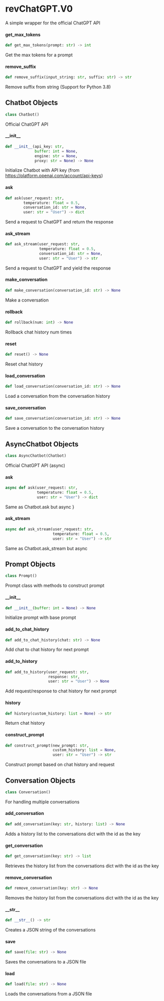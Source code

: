 <a id="revChatGPT.V0"></a>

# revChatGPT.V0

A simple wrapper for the official ChatGPT API

<a id="revChatGPT.V0.get_max_tokens"></a>

#### get\_max\_tokens

```python
def get_max_tokens(prompt: str) -> int
```

Get the max tokens for a prompt

<a id="revChatGPT.V0.remove_suffix"></a>

#### remove\_suffix

```python
def remove_suffix(input_string: str, suffix: str) -> str
```

Remove suffix from string (Support for Python 3.8)

<a id="revChatGPT.V0.Chatbot"></a>

## Chatbot Objects

```python
class Chatbot()
```

Official ChatGPT API

<a id="revChatGPT.V0.Chatbot.__init__"></a>

#### \_\_init\_\_

```python
def __init__(api_key: str,
             buffer: int = None,
             engine: str = None,
             proxy: str = None) -> None
```

Initialize Chatbot with API key (from https://platform.openai.com/account/api-keys)

<a id="revChatGPT.V0.Chatbot.ask"></a>

#### ask

```python
def ask(user_request: str,
        temperature: float = 0.5,
        conversation_id: str = None,
        user: str = "User") -> dict
```

Send a request to ChatGPT and return the response

<a id="revChatGPT.V0.Chatbot.ask_stream"></a>

#### ask\_stream

```python
def ask_stream(user_request: str,
               temperature: float = 0.5,
               conversation_id: str = None,
               user: str = "User") -> str
```

Send a request to ChatGPT and yield the response

<a id="revChatGPT.V0.Chatbot.make_conversation"></a>

#### make\_conversation

```python
def make_conversation(conversation_id: str) -> None
```

Make a conversation

<a id="revChatGPT.V0.Chatbot.rollback"></a>

#### rollback

```python
def rollback(num: int) -> None
```

Rollback chat history num times

<a id="revChatGPT.V0.Chatbot.reset"></a>

#### reset

```python
def reset() -> None
```

Reset chat history

<a id="revChatGPT.V0.Chatbot.load_conversation"></a>

#### load\_conversation

```python
def load_conversation(conversation_id: str) -> None
```

Load a conversation from the conversation history

<a id="revChatGPT.V0.Chatbot.save_conversation"></a>

#### save\_conversation

```python
def save_conversation(conversation_id: str) -> None
```

Save a conversation to the conversation history

<a id="revChatGPT.V0.AsyncChatbot"></a>

## AsyncChatbot Objects

```python
class AsyncChatbot(Chatbot)
```

Official ChatGPT API (async)

<a id="revChatGPT.V0.AsyncChatbot.ask"></a>

#### ask

```python
async def ask(user_request: str,
              temperature: float = 0.5,
              user: str = "User") -> dict
```

Same as Chatbot.ask but async
}

<a id="revChatGPT.V0.AsyncChatbot.ask_stream"></a>

#### ask\_stream

```python
async def ask_stream(user_request: str,
                     temperature: float = 0.5,
                     user: str = "User") -> str
```

Same as Chatbot.ask_stream but async

<a id="revChatGPT.V0.Prompt"></a>

## Prompt Objects

```python
class Prompt()
```

Prompt class with methods to construct prompt

<a id="revChatGPT.V0.Prompt.__init__"></a>

#### \_\_init\_\_

```python
def __init__(buffer: int = None) -> None
```

Initialize prompt with base prompt

<a id="revChatGPT.V0.Prompt.add_to_chat_history"></a>

#### add\_to\_chat\_history

```python
def add_to_chat_history(chat: str) -> None
```

Add chat to chat history for next prompt

<a id="revChatGPT.V0.Prompt.add_to_history"></a>

#### add\_to\_history

```python
def add_to_history(user_request: str,
                   response: str,
                   user: str = "User") -> None
```

Add request/response to chat history for next prompt

<a id="revChatGPT.V0.Prompt.history"></a>

#### history

```python
def history(custom_history: list = None) -> str
```

Return chat history

<a id="revChatGPT.V0.Prompt.construct_prompt"></a>

#### construct\_prompt

```python
def construct_prompt(new_prompt: str,
                     custom_history: list = None,
                     user: str = "User") -> str
```

Construct prompt based on chat history and request

<a id="revChatGPT.V0.Conversation"></a>

## Conversation Objects

```python
class Conversation()
```

For handling multiple conversations

<a id="revChatGPT.V0.Conversation.add_conversation"></a>

#### add\_conversation

```python
def add_conversation(key: str, history: list) -> None
```

Adds a history list to the conversations dict with the id as the key

<a id="revChatGPT.V0.Conversation.get_conversation"></a>

#### get\_conversation

```python
def get_conversation(key: str) -> list
```

Retrieves the history list from the conversations dict with the id as the key

<a id="revChatGPT.V0.Conversation.remove_conversation"></a>

#### remove\_conversation

```python
def remove_conversation(key: str) -> None
```

Removes the history list from the conversations dict with the id as the key

<a id="revChatGPT.V0.Conversation.__str__"></a>

#### \_\_str\_\_

```python
def __str__() -> str
```

Creates a JSON string of the conversations

<a id="revChatGPT.V0.Conversation.save"></a>

#### save

```python
def save(file: str) -> None
```

Saves the conversations to a JSON file

<a id="revChatGPT.V0.Conversation.load"></a>

#### load

```python
def load(file: str) -> None
```

Loads the conversations from a JSON file

